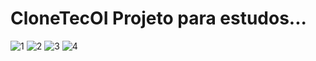 # CloneTecOI Projeto para estudos...
![1](https://user-images.githubusercontent.com/49589069/60688449-8de8d580-9e8b-11e9-9140-9602059ea5dc.png)
![2](https://user-images.githubusercontent.com/49589069/60688451-8f1a0280-9e8b-11e9-9cb8-2ec7b4d65a34.png)
![3](https://user-images.githubusercontent.com/49589069/60688453-8fb29900-9e8b-11e9-8e5a-6b583833fbf4.png)
![4](https://user-images.githubusercontent.com/49589069/60688454-90e3c600-9e8b-11e9-92ff-6db843d4887c.png)
